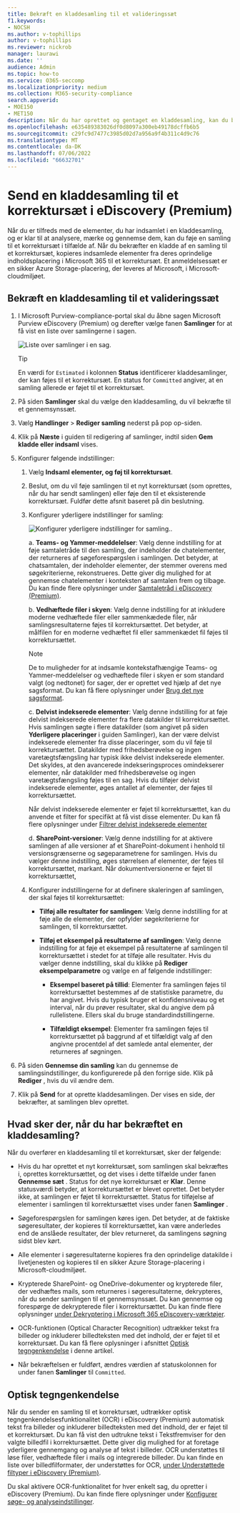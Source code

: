 ```yaml
---
title: Bekræft en kladdesamling til et valideringssæt
f1.keywords:
- NOCSH
ms.author: v-tophillips
author: v-tophillips
ms.reviewer: nickrob
manager: laurawi
ms.date: ''
audience: Admin
ms.topic: how-to
ms.service: O365-seccomp
ms.localizationpriority: medium
ms.collection: M365-security-compliance
search.appverid:
- MOE150
- MET150
description: Når du har oprettet og gentaget en kladdesamling, kan du bekræfte den til et korrektursæt. Når du bekræfter en kladde til en samling, tilføjes de indsamlede elementer for at gennemse dem, der er angivet i sagen. Når de indsamlede elementer er i korrektursættet, kan du analysere, gennemse og eksportere dem.
ms.openlocfilehash: e635489383026df0d8097a300eb49178dcffb6b5
ms.sourcegitcommit: c29fc9d7477c3985d02d7a956a9f4b311c4d9c76
ms.translationtype: MT
ms.contentlocale: da-DK
ms.lasthandoff: 07/06/2022
ms.locfileid: "66632701"
---
```

# <a name="commit-a-draft-collection-to-a-review-set-in-ediscovery-premium"></a>Send en kladdesamling til et korrektursæt i eDiscovery (Premium)

Når du er tilfreds med de elementer, du har indsamlet i en kladdesamling, og er klar til at analysere, mærke og gennemse dem, kan du føje en samling til et korrektursæt i tilfælde af. Når du bekræfter en kladde af en samling til et korrektursæt, kopieres indsamlede elementer fra deres oprindelige indholdsplacering i Microsoft 365 til et korrektursæt. Et anmeldelsessæt er en sikker Azure Storage-placering, der leveres af Microsoft, i Microsoft-cloudmiljøet.

## <a name="commit-a-draft-collection-to-a-review-set"></a>Bekræft en kladdesamling til et valideringssæt

1. I Microsoft Purview-compliance-portal skal du åbne sagen Microsoft Purview eDiscovery (Premium) og derefter vælge fanen **Samlinger** for at få vist en liste over samlingerne i sagen.

   ![Liste over samlinger i en sag.](../media/CommitDraftCollections1.png)

   > [!TIP]
   > En værdi for `Estimated` i kolonnen **Status** identificerer kladdesamlinger, der kan føjes til et korrektursæt. En status for `Committed` angiver, at en samling allerede er føjet til et korrektursæt.

2. På siden **Samlinger** skal du vælge den kladdesamling, du vil bekræfte til et gennemsynssæt.

3. Vælg **Handlinger** > **Rediger samling** nederst på pop op-siden.

4. Klik på **Næste** i guiden til redigering af samlinger, indtil siden **Gem kladde eller indsaml** vises.

5. Konfigurer følgende indstillinger:

   1. Vælg **Indsaml elementer, og føj til korrektursæt**.

   2. Beslut, om du vil føje samlingen til et nyt korrektursæt (som oprettes, når du har sendt samlingen) eller føje den til et eksisterende korrektursæt. Fuldfør dette afsnit baseret på din beslutning.

   3. Konfigurer yderligere indstillinger for samling:

      ![Konfigurer yderligere indstillinger for samling.](../media/AeDAdditionalCollectionSettings.png).

       a. **Teams- og Yammer-meddelelser**: Vælg denne indstilling for at føje samtaletråde til den samling, der indeholder de chatelementer, der returneres af søgeforespørgslen i samlingen. Det betyder, at chatsamtalen, der indeholder elementer, der stemmer overens med søgekriterierne, rekonstrueres. Dette giver dig mulighed for at gennemse chatelementer i konteksten af samtalen frem og tilbage. Du kan finde flere oplysninger under [Samtaletråd i eDiscovery (Premium)](conversation-review-sets.md).

       b. **Vedhæftede filer i skyen**: Vælg denne indstilling for at inkludere moderne vedhæftede filer eller sammenkædede filer, når samlingsresultaterne føjes til korrektursættet. Det betyder, at målfilen for en moderne vedhæftet fil eller sammenkædet fil føjes til korrektursættet.

       > [!NOTE]
       > De to muligheder for at indsamle kontekstafhængige Teams- og Yammer-meddelelser og vedhæftede filer i skyen er som standard valgt (og nedtonet) for sager, der er oprettet ved hjælp af det nye sagsformat. Du kan få flere oplysninger under [Brug det nye sagsformat](advanced-ediscovery-new-case-format.md).

       c. **Delvist indekserede elementer**: Vælg denne indstilling for at føje delvist indekserede elementer fra flere datakilder til korrektursættet. Hvis samlingen søgte i flere datakilder (som angivet på siden **Yderligere placeringer** i guiden Samlinger), kan der være delvist indekserede elementer fra disse placeringer, som du vil føje til korrektursættet. Datakilder med frihedsberøvelse og ingen varetægtsfængsling har typisk ikke delvist indekserede elementer. Det skyldes, at den avancerede indekseringsproces omindekserer elementer, når datakilder med frihedsberøvelse og ingen varetægtsfængsling føjes til en sag. Hvis du tilføjer delvist indekserede elementer, øges antallet af elementer, der føjes til korrektursættet. <p> Når delvist indekserede elementer er føjet til korrektursættet, kan du anvende et filter for specifikt at få vist disse elementer. Du kan få flere oplysninger under [Filtrer delvist indekserede elementer](review-set-search.md#filter-partially-indexed-items)

      d. **SharePoint-versioner**: Vælg denne indstilling for at aktivere samlingen af alle versioner af et SharePoint-dokument i henhold til versionsgrænserne og søgeparametrene for samlingen. Hvis du vælger denne indstilling, øges størrelsen af elementer, der føjes til korrektursættet, markant. Når dokumentversionerne er føjet til korrektursættet, 

   4. Konfigurer indstillingerne for at definere skaleringen af samlingen, der skal føjes til korrektursættet:

      - **Tilføj alle resultater for samlingen**: Vælg denne indstilling for at føje alle de elementer, der opfylder søgekriterierne for samlingen, til korrektursættet.

      - **Tilføj et eksempel på resultaterne af samlingen**: Vælg denne indstilling for at føje et eksempel på resultaterne af samlingen til korrektursættet i stedet for at tilføje alle resultater. Hvis du vælger denne indstilling, skal du klikke på **Rediger eksempelparametre** og vælge en af følgende indstillinger:

         - **Eksempel baseret på tillid**: Elementer fra samlingen føjes til korrektursættet bestemmes af de statistiske parametre, du har angivet. Hvis du typisk bruger et konfidensniveau og et interval, når du prøver resultater, skal du angive dem på rullelistene. Ellers skal du bruge standardindstillingerne.

         - **Tilfældigt eksempel**: Elementer fra samlingen føjes til korrektursættet på baggrund af et tilfældigt valg af den angivne procentdel af det samlede antal elementer, der returneres af søgningen.

6. På siden **Gennemse din samling** kan du gennemse de samlingsindstillinger, du konfigurerede på den forrige side. Klik på **Rediger** , hvis du vil ændre dem.

7. Klik på **Send** for at oprette kladdesamlingen. Der vises en side, der bekræfter, at samlingen blev oprettet.

## <a name="what-happens-after-you-commit-a-draft-collection"></a>Hvad sker der, når du har bekræftet en kladdesamling?

Når du overfører en kladdesamling til et korrektursæt, sker der følgende:

- Hvis du har oprettet et nyt korrektursæt, som samlingen skal bekræftes i, oprettes korrektursættet, og det vises i dette tilfælde under fanen **Gennemse sæt** . Status for det nye korrektursæt er **Klar**. Denne statusværdi betyder, at korrektursættet er blevet oprettet. Det betyder ikke, at samlingen er føjet til korrektursættet. Status for tilføjelse af elementer i samlingen til korrektursættet vises under fanen **Samlinger** .

- Søgeforespørgslen for samlingen køres igen. Det betyder, at de faktiske søgeresultater, der kopieres til korrektursættet, kan være anderledes end de anslåede resultater, der blev returneret, da samlingens søgning sidst blev kørt.

- Alle elementer i søgeresultaterne kopieres fra den oprindelige datakilde i livetjenesten og kopieres til en sikker Azure Storage-placering i Microsoft-cloudmiljøet.

- Krypterede SharePoint- og OneDrive-dokumenter og krypterede filer, der vedhæftes mails, som returneres i søgeresultaterne, dekrypteres, når du sender samlingen til et gennemsynssæt. Du kan gennemse og forespørge de dekrypterede filer i korrektursættet. Du kan finde flere oplysninger [under Dekryptering i Microsoft 365 eDiscovery-værktøjer](ediscovery-decryption.md).

- OCR-funktionen (Optical Character Recognition) udtrækker tekst fra billeder og inkluderer billedteksten med det indhold, der er føjet til et korrektursæt. Du kan få flere oplysninger i afsnittet [Optisk tegngenkendelse](#optical-character-recognition) i denne artikel.

- Når bekræftelsen er fuldført, ændres værdien af statuskolonnen for under fanen **Samlinger** til `Committed`.

## <a name="optical-character-recognition"></a>Optisk tegngenkendelse

Når du sender en samling til et korrektursæt, udtrækker optisk tegngenkendelsesfunktionalitet (OCR) i eDiscovery (Premium) automatisk tekst fra billeder og inkluderer billedteksten med det indhold, der er føjet til et korrektursæt. Du kan få vist den udtrukne tekst i Tekstfremviser for den valgte billedfil i korrektursættet. Dette giver dig mulighed for at foretage yderligere gennemgang og analyse af tekst i billeder. OCR understøttes til løse filer, vedhæftede filer i mails og integrerede billeder. Du kan finde en liste over billedfilformater, der understøttes for OCR, [under Understøttede filtyper i eDiscovery (Premium)](supported-filetypes-ediscovery20.md#image).

Du skal aktivere OCR-funktionalitet for hver enkelt sag, du opretter i eDiscovery (Premium). Du kan finde flere oplysninger under [Konfigurer søge- og analyseindstillinger](configure-search-and-analytics-settings-in-advanced-ediscovery.md#optical-character-recognition-ocr).
